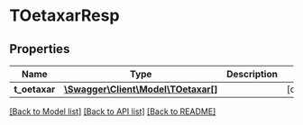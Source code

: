 # TOetaxarResp

## Properties
Name | Type | Description | Notes
------------ | ------------- | ------------- | -------------
**t_oetaxar** | [**\Swagger\Client\Model\TOetaxar[]**](TOetaxar.md) |  | [optional] 

[[Back to Model list]](../README.md#documentation-for-models) [[Back to API list]](../README.md#documentation-for-api-endpoints) [[Back to README]](../README.md)


